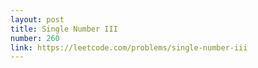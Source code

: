 ```yaml
---
layout: post
title: Single Number III
number: 260
link: https://leetcode.com/problems/single-number-iii
---
```

